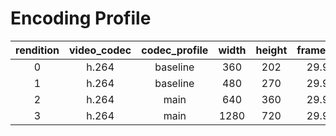 # Encoding Profile

| rendition | video_codec | codec_profile | width | height | framerate | video_bitrate | audio_bitrate | total_bitrate |
|:---------:|:-----------:|:-------------:|:-----:|:------:|:---------:|:-------------:|:-------------:|:-------------:|
|     0     |    h.264    |    baseline   |  360  |   202  |   29.97   |      141      |       32      |      173      |
|     1     |    h.264    |    baseline   |  480  |   270  |   29.97   |      300      |       64      |      364      |
|     2     |    h.264    |      main     |  640  |   360  |   29.97   |      770      |      128      |      898      |
|     3     |    h.264    |      main     |  1280 |   720  |   29.97   |      1750     |      192      |      1942     |
